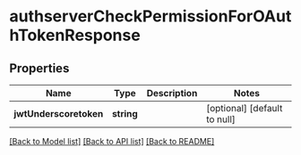 # authserverCheckPermissionForOAuthTokenResponse

## Properties
Name | Type | Description | Notes
------------ | ------------- | ------------- | -------------
**jwtUnderscoretoken** | **string** |  | [optional] [default to null]

[[Back to Model list]](../README.md#documentation-for-models) [[Back to API list]](../README.md#documentation-for-api-endpoints) [[Back to README]](../README.md)


